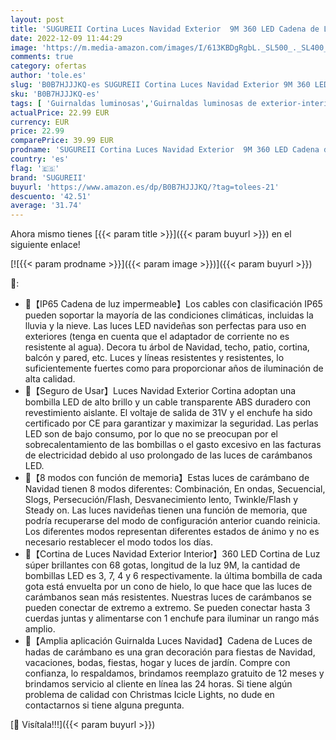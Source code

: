 ```yaml
---
layout: post
title: 'SUGUREII Cortina Luces Navidad Exterior  9M 360 LED Cadena de Luces de Carámbano  8 Modos Prolongable Cascada de Luces Led Cortina de Luces para Patio Ventana Patio Balcón Jardín'
date: 2022-12-09 11:44:29
image: 'https://m.media-amazon.com/images/I/613KBDgRgbL._SL500_._SL400_.jpg'
comments: true
category: ofertas
author: 'tole.es'
slug: 'B0B7HJJJKQ-es SUGUREII Cortina Luces Navidad Exterior 9M 360 LED Cadena...'
sku: 'B0B7HJJJKQ-es'
tags: [ 'Guirnaldas luminosas','Guirnaldas luminosas de exterior-interior','Iluminación','navidad','sugureii','🇪🇸', ]
actualPrice: 22.99 EUR
currency: EUR
price: 22.99
comparePrice: 39.99 EUR
prodname: 'SUGUREII Cortina Luces Navidad Exterior  9M 360 LED Cadena de Luces de Carámbano  8 Modos Prolongable Cascada de Luces Led Cortina de Luces para Patio Ventana Patio Balcón Jardín'
country: 'es'
flag: '🇪🇸'
brand: 'SUGUREII'
buyurl: 'https://www.amazon.es/dp/B0B7HJJJKQ/?tag=tolees-21'
descuento: '42.51'
average: '31.74'
---
```


Ahora mismo tienes [{{< param title >}}]({{< param buyurl >}}) en el siguiente enlace!

[![{{< param prodname >}}]({{< param image >}})]({{< param buyurl >}})

🔎:

- 🎄【IP65 Cadena de luz impermeable】Los cables con clasificación IP65 pueden soportar la mayoría de las condiciones climáticas, incluidas la lluvia y la nieve. Las luces LED navideñas son perfectas para uso en exteriores (tenga en cuenta que el adaptador de corriente no es resistente al agua). Decora tu árbol de Navidad, techo, patio, cortina, balcón y pared, etc. Luces y líneas resistentes y resistentes, lo suficientemente fuertes como para proporcionar años de iluminación de alta calidad.
- 🎄【Seguro de Usar】Luces Navidad Exterior Cortina adoptan una bombilla LED de alto brillo y un cable transparente ABS duradero con revestimiento aislante. El voltaje de salida de 31V y el enchufe ha sido certificado por CE para garantizar y maximizar la seguridad. Las perlas LED son de bajo consumo, por lo que no se preocupan por el sobrecalentamiento de las bombillas o el gasto excesivo en las facturas de electricidad debido al uso prolongado de las luces de carámbanos LED.
- 🎄【8 modos con función de memoria】Estas luces de carámbano de Navidad tienen 8 modos diferentes: Combinación, En ondas, Secuencial, Slogs, Persecución/Flash, Desvanecimiento lento, Twinkle/Flash y Steady on. Las luces navideñas tienen una función de memoria, que podría recuperarse del modo de configuración anterior cuando reinicia. Los diferentes modos representan diferentes estados de ánimo y no es necesario restablecer el modo todos los días.
- 🎄【Cortina de Luces Navidad Exterior Interior】360 LED Cortina de Luz súper brillantes con 68 gotas, longitud de la luz 9M, la cantidad de bombillas LED es 3, 7, 4 y 6 respectivamente. la última bombilla de cada gota está envuelta por un cono de hielo, lo que hace que las luces de carámbanos sean más resistentes. Nuestras luces de carámbanos se pueden conectar de extremo a extremo. Se pueden conectar hasta 3 cuerdas juntas y alimentarse con 1 enchufe para iluminar un rango más amplio.
- 🎄【Amplia aplicación Guirnalda Luces Navidad】Cadena de Luces de hadas de carámbano es una gran decoración para fiestas de Navidad, vacaciones, bodas, fiestas, hogar y luces de jardín. Compre con confianza, lo respaldamos, brindamos reemplazo gratuito de 12 meses y brindamos servicio al cliente en línea las 24 horas. Si tiene algún problema de calidad con Christmas Icicle Lights, no dude en contactarnos si tiene alguna pregunta.

[🛒 Visítala!!!]({{< param buyurl >}})
